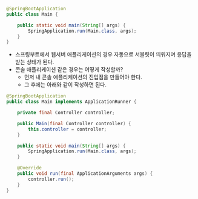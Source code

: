 ```java
@SpringBootApplication
public class Main {

    public static void main(String[] args) {
        SpringApplication.run(Main.class, args);
    }
}

```

- 스프링부트에서 웹서버 애플리케이션의 경우 자동으로 서블릿이 띄워지며 응답을 받는 상태가 된다.
- 콘솔 애플리케이션 같은 경우는 어떻게 작성할까?
    - 먼저 내 콘솔 애플리케이션의 진입점을 만들어야 한다.
    - 그 후에는 아래와 같이 작성하면 된다.

```java
@SpringBootApplication
public class Main implements ApplicationRunner {

    private final Controller controller;

    public Main(final Controller controller) {
        this.controller = controller;
    }

    public static void main(String[] args) {
        SpringApplication.run(Main.class, args);
    }

    @Override
    public void run(final ApplicationArguments args) {
        controller.run();
    }
}

```